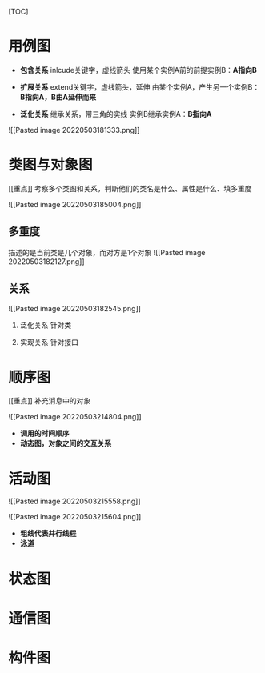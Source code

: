 [TOC]

# 用例图
* **包含关系**
inlcude关键字，虚线箭头
使用某个实例A前的前提实例B：**A指向B**

* **扩展关系**
extend关键字，虚线箭头，延伸
由某个实例A，产生另一个实例B：**B指向A，B由A延伸而来**

* **泛化关系**
继承关系，带三角的实线
实例B继承实例A：**B指向A**

![[Pasted image 20220503181333.png]]


# 类图与对象图
[[重点]] 考察多个类图和关系，判断他们的类名是什么、属性是什么、填多重度

![[Pasted image 20220503185004.png]]

## 多重度
描述的是当前类是几个对象，而对方是1个对象
![[Pasted image 20220503182127.png]]

## 关系
![[Pasted image 20220503182545.png]]

1. 泛化关系
针对类

2. 实现关系
针对接口

# 顺序图
[[重点]] 补充消息中的对象

![[Pasted image 20220503214804.png]]

* **调用的时间顺序**
* **动态图，对象之间的交互关系**

# 活动图
![[Pasted image 20220503215558.png]]

![[Pasted image 20220503215604.png]]

* **粗线代表并行线程**
* **泳道**

# 状态图

# 通信图

#  构件图